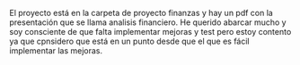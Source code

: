 El proyecto está en la carpeta de proyecto finanzas y hay un pdf con la presentación que se llama analisis financiero. He querido abarcar mucho y soy consciente de que falta implementar mejoras y test pero estoy contento ya que cpnsidero que está en un punto desde que el que es fácil implementar las mejoras.
